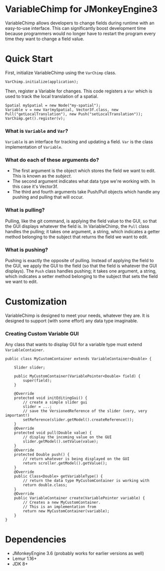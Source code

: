 # VariableChimp for JMonkeyEngine3
VariableChimp allows developers to change fields during runtime with an easy-to-use interface. This can significantly boost development time because programmers would no longer have to restart the program every time they want to change a field value.

# Quick Start
First, initialize VariableChimp using the `VarChimp` class.
```
VarChimp.initialize(application);
```
Then, register a Variable for changes. This code registers a `Var` which is used to track the local translation of a spatial.
```
Spatial mySpatial = new Node("my-spatial");
Variable v = new Var(mySpatial, Vector3f.class, new Pull("getLocalTranslation"), new Push("setLocalTranslation"));
VarChimp.get().register(v);
```

### What is `Variable` and `Var`?
`Variable` is an interface for tracking and updating a field. `Var` is the class implementation of `Variable`.

### What do each of these arguments do?
* The first argument is the object which stores the field we want to edit. This is known as the *subject*.
* The second argument indicates what data type we're working with. In this case it's Vector3f.
* The third and fourth arguments take Push/Pull objects which handle any pushing and pulling that will occur.

### What is pulling?
Pulling, like the git command, is applying the field value to the GUI, so that the GUI displays whatever the field is. In VariableChimp, the `Pull` class handles the pulling; it takes one argument, a string, which indicates a getter method belonging to the subject that returns the field we want to edit.

### What is pushing?
Pushing is exactly the opposite of pulling. Instead of applying the field to the GUI, we apply the GUI to the field (so that the field is whatever the GUI displays). The `Push` class handles pushing; it takes one argument, a string, which indicates a setter method belonging to the subject that sets the field we want to edit.

# Customization
VariableChimp is designed to meet your needs, whatever they are. It is designed to support (with some effort) any data type imaginable.

### Creating Custom Variable GUI
Any class that wants to display GUI for a variable type must extend `VariableContainer`.
```
public class MyCustomContainer extends VariableContainer<Double> {

    Slider slider;

    public MyCustomContainer(VariablePointer<Double> field) {
        super(field);
    }
    
    @Override
    protected void initEditingGui() {
        // create a simple slider gui
        slider = ...;
        // save the VersionedReference of the slider (very, very important!)
        setReference(slider.getModel().createReference());
    }
    @Override
    protected void pull(Double value) {
        // display the incoming value on the GUI
        slider.getModel().setValue(value);
    }
    @Override
    protected Double push() {
        // return whatever is being displayed on the GUI
        return scroller.getModel().getValue();
    }
    @Override
    public Class<Double> getVariableType() {
        // return the data type MyCustomContainer is working with
        return double.class;
    }
    @Override
    public VariableContainer create(VariablePointer variable) {
        // Creates a new MyCustomContainer.
        // This is an implementation from
        return new MyCustomContainer(variable);
    }    
}
```

# Dependencies
* JMonkeyEngine 3.6 (probably works for earlier versions as well)
* Lemur 1.16+
* JDK 8+
